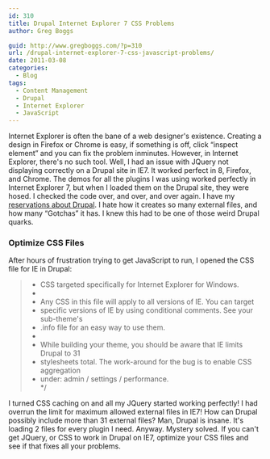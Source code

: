 ```yaml
---
id: 310
title: Drupal Internet Explorer 7 CSS Problems
author: Greg Boggs

guid: http://www.gregboggs.com/?p=310
url: /drupal-internet-explorer-7-css-javascript-problems/
date: 2011-03-08
categories:
  - Blog
tags:
  - Content Management
  - Drupal
  - Internet Explorer
  - JavaScript
---
```

Internet Explorer is often the bane of a web designer's existence. Creating a design in Firefox or Chrome is easy, if something is off, click &#8220;inspect element&#8221; and you can fix the problem inminutes. However, in Internet Explorer, there's no such tool. Well, I had an issue with JQuery not displaying correctly on a Drupal site in IE7. It worked perfect in 8, Firefox, and Chrome. The demos for all the plugins I was using worked perfectly in Internet Explorer 7, but when I loaded them on the Drupal site, they were hosed. I checked the code over, and over, and over again. I have my [reservations about Drupal][1]. I hate how it creates so many external files, and how many &#8220;Gotchas&#8221; it has. I knew this had to be one of those weird Drupal quarks.

### Optimize CSS Files

After hours of frustration trying to get JavaScript to run, I opened the CSS file for IE in Drupal:

> * CSS targeted specifically for Internet Explorer for Windows.  
> *  
> * Any CSS in this file will apply to all versions of IE. You can target  
> * specific versions of IE by using conditional comments. See your sub-theme's  
> * .info file for an easy way to use them.  
> *  
> * While building your theme, you should be aware that IE limits Drupal to 31  
> * stylesheets total. The work-around for the bug is to enable CSS aggregation  
> * under: admin / settings / performance.  
> */

I turned CSS caching on and all my JQuery started working perfectly! I had overrun the limit for maximum allowed external files in IE7! How can Drupal possibly include more than 31 external files? Man, Drupal is insane. It's loading 2 files for every plugin I need. Anyway. Mystery solved. If you can't get JQuery, or CSS to work in Drupal on IE7, optimize your CSS files and see if that fixes all your problems.

 [1]: http://www.gregboggs.com/has-drupal-died/ "reservations about Drupal"